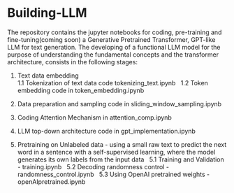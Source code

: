 # Building-LLM

The repository contains the jupyter notebooks for coding, pre-training and fine-tuning(coming soon) a Generative Pretrained Transformer, GPT-like LLM for text generation. The developing of a functional LLM model for the purpose of understanding the fundamental concepts and the transformer architecture, consists in the following stages:


1. Text data embedding <br>1.1 Tokenization of text data code tokenizing_text.ipynb
&nbsp; 1.2 Token embedding code in token_embedding.ipynb  

2. Data preparation and sampling code in sliding_window_sampling.ipynb

3. Coding Attention Mechanism in attention_comp.ipynb

4. LLM top-down architecture code in gpt_implementation.ipynb

5. Pretraining on Unlabeled data - using a small raw text to predict the next word in a sentence with a self-supervised learning, where    the model generates its own labels from the input data
&nbsp; 5.1 Training and Validation - training.ipynb
&nbsp; 5.2 Decoding randomness control - randomness_control.ipynb
&nbsp; 5.3 Using OpenAI pretrained weights - openAIpretrained.ipynb

